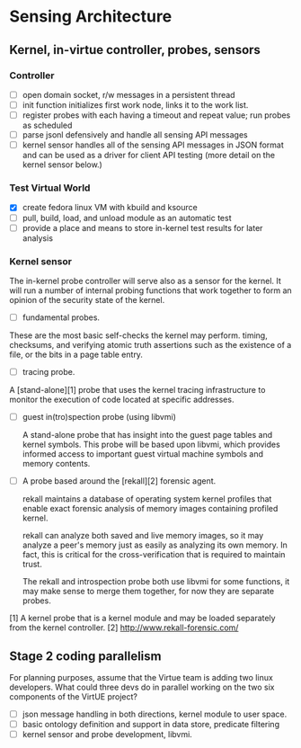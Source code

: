 # Sensing Architecture
## Kernel, in-virtue controller, probes, sensors

### Controller
  - [ ] open domain socket, r/w messages in a persistent thread
  - [ ] init function initializes first work node, links it to the work list.
  - [ ] register probes with each having a timeout and repeat value; run probes as scheduled
  - [ ] parse jsonl defensively and handle all sensing API messages
  - [ ] kernel sensor handles all of the sensing API messages in JSON format and can be used as a driver for client API testing (more detail on the kernel sensor below.)

### Test Virtual World
  - [x] create fedora linux VM with kbuild and ksource
  - [ ] pull, build, load, and unload module as an automatic test
  - [ ] provide a place and means to store in-kernel test results for later analysis

### Kernel sensor

The in-kernel probe controller will serve also as a sensor for the kernel. It will run a number of internal probing functions that work together to form an opinion of the security state of the kernel.

  - [ ] fundamental probes.  

  These are the most basic self-checks the kernel may perform. timing, checksums, and verifying atomic truth assertions such as the existence of a file, or the bits in a page table entry.

  - [ ] tracing probe.

  A [stand-alone][1] probe that uses the kernel tracing infrastructure to monitor the execution of code located at specific addresses.

- [ ] guest in(tro)spection probe (using libvmi)

  A stand-alone probe that has insight into the guest page tables and kernel symbols. This probe will be based upon libvmi, which provides informed access to important guest virtual machine symbols and memory contents.

- [ ] A probe based around the [rekall][2] forensic agent.

  rekall maintains a database of operating system kernel profiles that enable exact forensic analysis of memory images containing profiled kernel.

  rekall can analyze both saved and live memory images, so it may analyze a peer's memory just as easily as analyzing its own memory. In fact, this is critical for the cross-verification that is required to maintain trust.

  The rekall and introspection probe both use libvmi for some functions, it may make sense to merge them together, for now they are separate probes.

[1] A kernel probe that is a kernel module and may be loaded separately from the kernel controller.
[2] http://www.rekall-forensic.com/
## Stage 2 coding parallelism
For planning purposes, assume that the Virtue team is adding two linux developers. What could three devs do in parallel working on the two six components of the VirtUE project?

 - [ ] json message handling in both directions, kernel module to user space.
 - [ ] basic ontology definition and support in data store, predicate filtering
 - [ ] kernel sensor and probe development, libvmi.
